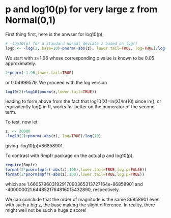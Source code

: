 # p and log10(p) for very large z from Normal(0,1)

First thing first, here is the anwser for log10(p),
```r
# -log10(p) for a standard normal deviate z based on log()
logp <- -log(2, base=10)-pnorm(-abs(z), lower.tail=TRUE, log=TRUE)/log(10)
```
We start with z=1.96 whose corresponding p value is known to be 0.05 approximately.
```r
2*pnorm(-1.96,lower.tail=TRUE)
```
or 0.04999579. We proceed with the log version
```r
log10(2)+log10(pnorm(z,lower.tail=TRUE))
```
leading to form above from the fact that log10(X)=ln(X)/ln(10) since ln(), or 
equivalently log() in R, works far better on the numerator of the second term.

To test, now let
```r
z. <- 20000
-log10(2)+pnorm(-abs(z), log=TRUE)/log(10)
```
giving -log10(p)=86858901.

To contrast with Rmpfr package on the actual p and log10(p),
```r
require(Rmpfr)
format(2*pnorm(mpfr(-abs(z),100),lower.tail=TRUE,log.p=FALSE))
format(2*pnorm(mpfr(-abs(z),100),lower.tail=TRUE,log.p=TRUE))
```
which are 1.660579603192917090365313727164e-86858901 and -400000021.6448521764816015432890, respectively.

We can conclude that the order of magnitude is the same 86858901 even with such a big z, the base
making the slight difference. In reality, there might well not be such a huge z score!
